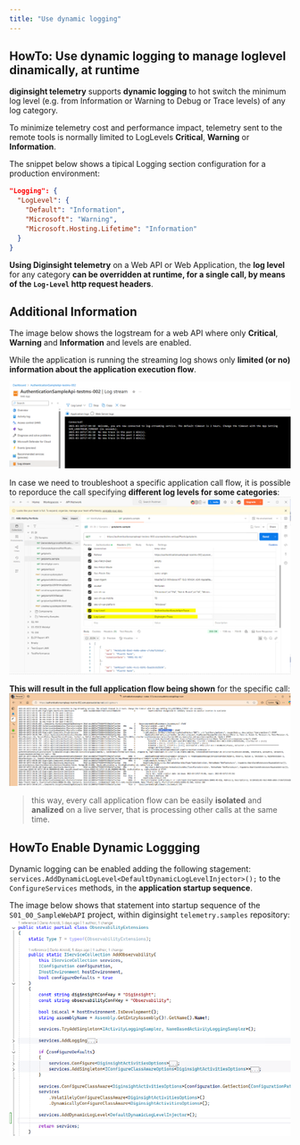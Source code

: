```yaml
---
title: "Use dynamic logging"
---
```


## HowTo: Use dynamic logging to manage loglevel dinamically, at runtime

__diginsight telemetry__ supports __dynamic logging__ to hot switch the minimum log level (e.g. from Information or Warning to Debug or Trace levels) of any log category.<br>

To minimize telemetry cost and performance impact, telemetry sent to the remote tools is normally limited to LogLevels __Critical__, __Warning__ or __Information__.<br>

The snippet below shows a tipical Logging section configuration for a production environment:
```json
"Logging": {
  "LogLevel": {
    "Default": "Information",
    "Microsoft": "Warning",
    "Microsoft.Hosting.Lifetime": "Information"
  }
}
```

__Using Diginsight telemetry__ on a Web API or Web Application, the __log level__ for any category __can be overridden at runtime, for a single call, by means of the `Log-Level` http request headers__.

## Additional Information 

The image below shows the logstream for a web API where only __Critical__, __Warning__ and __Information__ and levels are enabled.

While the application is running the streaming log shows only __limited (or no) information about the application execution flow__.

![alt text](<11.00 - HowTo Use Dynamic-Logging/001.01 default application streaming log.png>)

In case we need to troubleshoot a specific application call flow, it is possible to reporduce the call specifying __different log levels for some categories__:
![alt text](<11.00 - HowTo Use Dynamic-Logging/001.02 Postman call with overloaded log levels.png>)

__This will result in the full application flow being shown__ for the specific call:
![alt text](<11.00 - HowTo Use Dynamic-Logging/001.03 Call application flow obtained with Dynamic Logging.png>)

> this way, every call application flow can be easily __isolated__ and __analized__ on a live server, that is processing other calls at the same time.

## HowTo Enable Dynamic Loggging
Dynamic logging can be enabled adding the following stagement:<br>
`services.AddDynamicLogLevel<DefaultDynamicLogLevelInjector>();`
to the `ConfigureServices` methods, in the __application startup sequence__.

The image below shows that statement into startup sequence of the `S01_00_SampleWebAPI` project, within diginsight `telemetry.samples` repository:<br>
![alt text](<11.00 - HowTo Use Dynamic-Logging/002.01 SampleWebApi startup sequence.png>)

